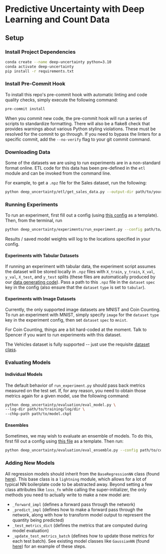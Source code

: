 # Predictive Uncertainty with Deep Learning and Count Data

## Setup

### Install Project Dependencies

```bash
conda create --name deep-uncertainty python=3.10
conda activate deep-uncertainty
pip install -r requirements.txt
```

### Install Pre-Commit Hook

To install this repo's pre-commit hook with automatic linting and code quality checks, simply execute the following command:

```bash
pre-commit install
```

When you commit new code, the pre-commit hook will run a series of scripts to standardize formatting. There will also be a flake8 check that provides warnings about various Python styling violations. These must be resolved for the commit to go through. If you need to bypass the linters for a specific commit, add the `--no-verify` flag to your git commit command.

### Downloading Data

Some of the datasets we are using to run experiments are in a non-standard format online. ETL code for this data has been pre-defined in the `etl` module and can be invoked from the command line.

For example, to get a `.npz` file for the Sales dataset, run the following:

```bash
python deep_uncertainty/etl/get_sales_data.py --output-dir path/to/your/data/dir
```

### Running Experiments

To run an experiment, first fill out a config (using [this config](deep_uncertainty/experiments/sample_config.yaml) as a template). Then, from the terminal, run

```bash
python deep_uncertainty/experiments/run_experiment.py --config path/to/your/config.yaml
```

Results / saved model weights will log to the locations specified in your config.

#### Experiments with Tabular Datasets

If running an experiment with tabular data, the experiment script assumes the dataset will be stored locally in `.npz` files with `X_train`, `y_train`, `X_val`, `y_val`, `X_test`, and `y_test` splits (these files are automatically produced by our [data generating code](deep_uncertainty/data_generator.py)). Pass a path to this `.npz` file in the `dataset` `spec` key in the config (also ensure that the `dataset` `type` is set to `tabular`).

#### Experiments with Image Datasets

Currently, the only supported image datasets are MNIST and Coin Counting. To run an experiment with MNIST, simply specify `image` for the `dataset` `type` key in the experiment config, then set `dataset` `spec` to `mnist`.

For Coin Counting, things are a bit hard-coded at the moment. Talk to Spencer if you want to run experiments with this dataset.

The Vehicles dataset is fully supported -- just use the requisite [dataset class](deep_uncertainty/datasets/vedai_dataset.py).

### Evaluating Models

#### Individual Models

The default behavior of `run_experiment.py` should pass back metrics measured on the test set. If, for any reason, you need to obtain those metrics again for a given model, use the following command:

```bash
python deep_uncertainty/evaluation/eval_model.py \
--log-dir path/to/training/log/dir \
--chkp-path path/to/model.ckpt
```

#### Ensembles

Sometimes, we may wish to evaluate an ensemble of models. To do this, first fill out a config using [this file](deep_uncertainty/experiments/sample_ensemble_config.yaml) as a template. Then run:

```bash
python deep_uncertainty/evaluation/eval_ensemble.py --config path/to/config.yaml
```

### Adding New Models

All regression models should inherit from the `BaseRegressionNN` class (found [here](deep_uncertainty/models/base_regression_nn.py)). This base class is a `lightning` module, which allows for a lot of typical NN boilerplate code to be abstracted away. Beyond setting a few class attributes like `loss_fn` while calling the super-initializer, the only methods you need to actually write to make a new model are:

- `_forward_impl` (defines a forward pass through the network)
- `_predict_impl` (defines how to make a forward pass through the network, along with how to transform model output to represent the quantity being predicted)
- `_test_metrics_dict` (defines the metrics that are computed during model evaluation)
- `_update_test_metrics_batch` (defines how to update those metrics for each test batch). See existing model classes like `GaussianNN` (found [here](deep_uncertainty/models/gaussian_nn.py)) for an example of these steps.
